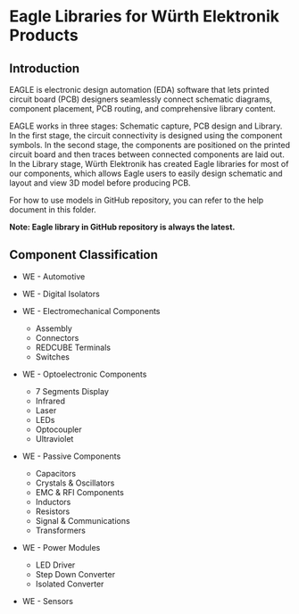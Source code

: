**Eagle Libraries for Würth Elektronik Products**
=

## Introduction
EAGLE is electronic design automation (EDA) software that lets printed circuit board (PCB) designers seamlessly connect schematic diagrams, component placement, PCB routing, and comprehensive library content. 

EAGLE works in three stages: Schematic capture, PCB design and Library. In the first stage, the circuit connectivity is designed using the component symbols. In the second stage, the components are positioned on the printed circuit board and then traces between connected components are laid out. In the Library stage, Würth Elektronik has created Eagle libraries for most of our components, which allows Eagle users to easily design schematic and layout and view 3D model before producing PCB.

For how to use models in GitHub repository, you can refer to the help document in this folder.

**Note: Eagle library in GitHub repository is always the latest.**

## Component Classification
* WE - Automotive
* WE - Digital Isolators
* WE - Electromechanical Components

  * Assembly
  * Connectors
  * REDCUBE Terminals
  * Switches
* WE - Optoelectronic Components

  * 7 Segments Display
  * Infrared
  * Laser
  * LEDs
  * Optocoupler
  * Ultraviolet
* WE - Passive Components

  * Capacitors
  * Crystals & Oscillators
  * EMC & RFI Components
  * Inductors
  * Resistors
  * Signal & Communications
  * Transformers
* WE - Power Modules

  * LED Driver
  * Step Down Converter
  * Isolated Converter
* WE - Sensors